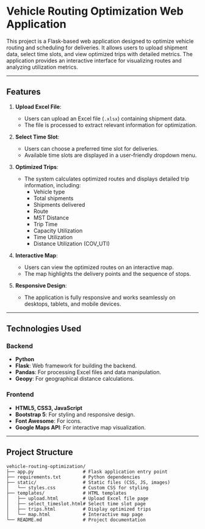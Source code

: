 # Vehicle Routing Optimization Web Application

This project is a Flask-based web application designed to optimize vehicle routing and scheduling for deliveries. It allows users to upload shipment data, select time slots, and view optimized trips with detailed metrics. The application provides an interactive interface for visualizing routes and analyzing utilization metrics.

---

## Features

1. **Upload Excel File**:
   - Users can upload an Excel file (`.xlsx`) containing shipment data.
   - The file is processed to extract relevant information for optimization.

2. **Select Time Slot**:
   - Users can choose a preferred time slot for deliveries.
   - Available time slots are displayed in a user-friendly dropdown menu.

3. **Optimized Trips**:
   - The system calculates optimized routes and displays detailed trip information, including:
     - Vehicle type
     - Total shipments
     - Shipments delivered
     - Route
     - MST Distance
     - Trip Time
     - Capacity Utilization
     - Time Utilization
     - Distance Utilization (COV_UTI)

4. **Interactive Map**:
   - Users can view the optimized routes on an interactive map.
   - The map highlights the delivery points and the sequence of stops.

5. **Responsive Design**:
   - The application is fully responsive and works seamlessly on desktops, tablets, and mobile devices.

---

## Technologies Used

### Backend
- **Python**
- **Flask**: Web framework for building the backend.
- **Pandas**: For processing Excel files and data manipulation.
- **Geopy**: For geographical distance calculations.

### Frontend
- **HTML5, CSS3, JavaScript**
- **Bootstrap 5**: For styling and responsive design.
- **Font Awesome**: For icons.
- **Google Maps API**: For interactive map visualization.

---

## Project Structure

```plaintext
vehicle-routing-optimization/
├── app.py                  # Flask application entry point
├── requirements.txt        # Python dependencies
├── static/                 # Static files (CSS, JS, images)
│   └── styles.css          # Custom CSS for styling
├── templates/              # HTML templates
│   ├── upload.html         # Upload Excel file page
│   ├── select_timeslot.html# Select time slot page
│   ├── trips.html          # Display optimized trips
│   └── map.html            # Interactive map page
└── README.md               # Project documentation
